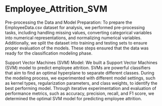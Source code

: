 # Employee_Attrition_SVM
Pre-processing the Data and Model Preparation:
To prepare the EmployeeData.csv dataset for analysis, we performed pre-processing tasks, including handling missing values, converting categorical variables into numerical representations, and normalizing numerical variables. Additionally, we split the dataset into training and testing sets to ensure proper evaluation of the models. These steps ensured that the data was ready for the classification modeling phase.

Support Vector Machines (SVM) Model:
We built a Support Vector Machines (SVM) model to predict employee attrition. SVMs are powerful classifiers that aim to find an optimal hyperplane to separate different classes. During the modeling process, we experimented with different model settings, such as kernel types, regularization parameters, and class weights, to identify the best performing model. Through iterative experimentation and evaluation of performance metrics, such as accuracy, precision, recall, and F1 score, we determined the optimal SVM model for predicting employee attrition.
